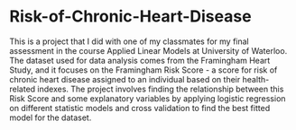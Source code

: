 # Risk-of-Chronic-Heart-Disease

This is a project that I did with one of my classmates for my final assessment in the course Applied Linear Models at University of Waterloo. The dataset used for data analysis comes from the Framingham Heart Study, and it focuses on the Framingham Risk Score - a score for risk of chronic heart disease assigned to an individual based on their health-related indexes. The project involves finding the relationship between this Risk Score and some explanatory variables by applying logistic regression on different statistic models and cross validation to find the best fitted model for the dataset. 
